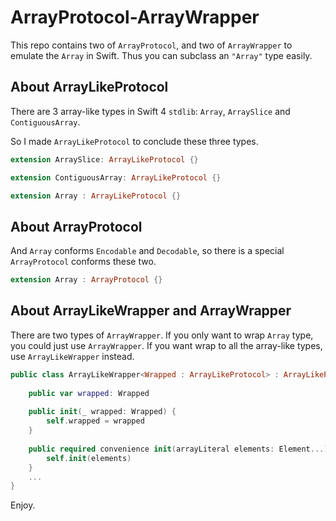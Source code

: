 # ArrayProtocol-ArrayWrapper
This repo contains two of `ArrayProtocol`, and two of `ArrayWrapper` to emulate the `Array` in Swift.
Thus you can subclass an `"Array"` type easily.

## About ArrayLikeProtocol
There are 3 array-like types in Swift 4 `stdlib`: `Array`, `ArraySlice` and `ContiguousArray`.

So I made `ArrayLikeProtocol` to conclude these three types.
```Swift
extension ArraySlice: ArrayLikeProtocol {}

extension ContiguousArray: ArrayLikeProtocol {}

extension Array : ArrayLikeProtocol {}
```

## About ArrayProtocol
And `Array` conforms `Encodable` and `Decodable`, so there is a special `ArrayProtocol` conforms these two.
```Swift
extension Array : ArrayProtocol {}
```

## About ArrayLikeWrapper and ArrayWrapper

There are two types of `ArrayWrapper`. If you only want to wrap `Array` type, you could just use `ArrayWrapper`.
If you want wrap to all the array-like types, use `ArrayLikeWrapper` instead.

```Swift
public class ArrayLikeWrapper<Wrapped : ArrayLikeProtocol> : ArrayLikeProtocol {
    
    public var wrapped: Wrapped
    
    public init(_ wrapped: Wrapped) {
        self.wrapped = wrapped
    }
    
    public required convenience init(arrayLiteral elements: Element...) {
        self.init(elements)
    }
    ...
}
```

Enjoy.
